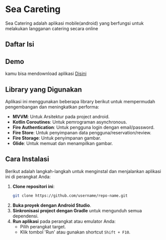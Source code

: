 # Sea Careting
Sea Catering adalah aplikasi mobile(android) yang berfungsi untuk melakukan langganan catering secara online

## Daftar Isi


## Demo
kamu bisa mendownload aplikasi [Disini]()

## Library yang Digunakan

Aplikasi ini menggunakan beberapa library berikut untuk mempermudah pengembangan dan meningkatkan performa:

- **MVVM**: Untuk Arsitektur pada project android.
- **Kotlin Coroutines**: Untuk pemrograman asynchronous.
- **Fire Authentication**: Untuk pengguna login dengan email/password.
- **Fire Store**: Untuk penyimpanan data pengguna/reservation/review.
- **Fire Storage**: Untuk penyimpanan gambar.
- **Glide**: Untuk memuat dan menampilkan gambar.

## Cara Instalasi

Berikut adalah langkah-langkah untuk menginstal dan menjalankan aplikasi ini di perangkat Anda:

1. **Clone repositori ini**:
    ```sh
    git clone https://github.com/username/repo-name.git
    ```
2. **Buka proyek dengan Android Studio**.
3. **Sinkronisasi project dengan Gradle** untuk mengunduh semua dependensi.
4. **Run aplikasi** pada perangkat atau emulator Anda:
    - Pilih perangkat target.
    - Klik tombol 'Run' atau gunakan shortcut `Shift + F10`.
